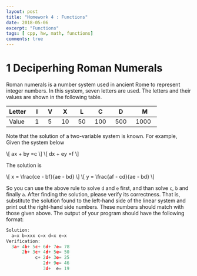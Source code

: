 ```yaml
---
layout: post
title: "Homework 4 : Functions"
date: 2018-05-06
excerpt: "Functions"
tags: [ cpp, hw, math, functions]
comments: true
---
```


# 1     Deciperhing Roman Numerals
Roman numerals is a number system used in ancient Rome to represent integer numbers. In this system, seven letters are used. The letters and their values are shown in the following table.

|Letter   |I   |V   |X   |L   |C   |D   |M  |
|---|---|---|---|---|---|---|---|
|Value   |1   |5   |10   |50   |100   |500   |1000   |

Note that the solution of a two-variable system is known. For example, Given the system below

\\[ ax  + by =c \\]
\\[ dx  + ey =f \\]

The solution is


\\[ x = \frac{ce - bf}{ae - bd} \\]
\\[ y = \frac{af - cd}{ae - bd} \\]


So you can use the above rule to solve `d` and `e` first, and than solve `c`, `b` and finally `a`. After finding the solution, please verify its correctness. That is, substitute the solution found to the left-hand side of the linear system and print out the right-hand side numbers. These numbers should match with those given above. The output of your program should have the following format:
```c
Solution:
  a=x b=xxx c=x d=x e=x
Verification:
  3a+ 4b+ 5c+ 6d+ 7e= 78
      2b+ 3c+ 4d+ 5e= 50
           c+ 2d+ 3e= 25
              2d+ 9e= 46
              3d+  e= 19
```
